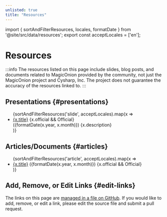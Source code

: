 ```yaml
---
unlisted: true
title: "Resources"
---
```

import { sortAndFilterResources, locales, formatDate } from '@site/src/data/resources';
export const acceptLocales = ['en'];

# Resources

:::info
The resources listed on this page include slides, blog posts, and documents related to MagicOnion provided by the community, not just the MagicOnion project and Cysharp, Inc. The project does not guarantee the accuracy of the resources linked to.
:::

## Presentations {#presentations}
<ul>
{sortAndFilterResources('slide', acceptLocales).map(x =>
    <li>
        <a href={x.url}>{x.title}</a> {x.official && <span className={'badge badge--secondary'}>Official</span>}
        <div><span>({formatDate(x.year, x.month)})</span> {x.description}</div>
    </li>
)}
</ul>

## Articles/Documents {#articles}
<ul>
{sortAndFilterResources('article', acceptLocales).map(x =>
    <li>
        <a href={x.url}>{x.title}</a> <span>({formatDate(x.year, x.month)})</span> {x.official && <span className={'badge badge--secondary'}>Official</span>}
    </li>
)}
</ul>

## Add, Remove, or Edit Links {#edit-links}
The links on this page are [managed in a file on GitHub](https://github.com/Cysharp/MagicOnion/tree/main/docs/src/data/resources.tsx). If you would like to add, remove, or edit a link, please edit the source file and submit a pull request.
